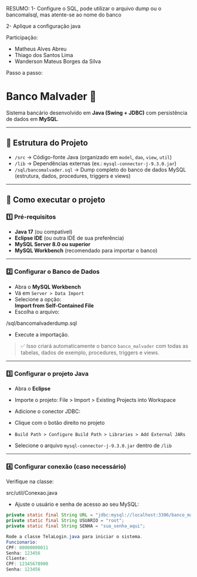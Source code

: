 RESUMO:
1- Configure o SQL, pode utilizar o arquivo dump ou o bancomalsql, mas atente-se ao nome do banco 

2- Aplique a configuração java

Participação:
- Matheus Alves Abreu
- Thiago dos Santos Lima
- Wanderson Mateus Borges da Silva

Passo a passo:
# Banco Malvader 🏦

Sistema bancário desenvolvido em **Java (Swing + JDBC)** com persistência de dados em **MySQL**.

---

## 📂 Estrutura do Projeto

- `/src` → Código-fonte Java (organizado em `model`, `dao`, `view`, `util`)
- `/lib` → Dependências externas (ex.: `mysql-connector-j-9.3.0.jar`)
- `/sql/bancomalvader.sql` → Dump completo do banco de dados MySQL (estrutura, dados, procedures, triggers e views)

---

## 🚀 Como executar o projeto

### 1️⃣ Pré-requisitos

- **Java 17** (ou compatível)
- **Eclipse IDE** (ou outra IDE de sua preferência)
- **MySQL Server 8.0 ou superior**
- **MySQL Workbench** (recomendado para importar o banco)

---

### 2️⃣ Configurar o Banco de Dados

- Abra o **MySQL Workbench**
- Vá em `Server > Data Import`
- Selecione a opção:  
  **Import from Self-Contained File**
- Escolha o arquivo:

/sql/bancomalvaderdump.sql


- Execute a importação.

> ✅ Isso criará automaticamente o banco `banco_malvader` com todas as tabelas, dados de exemplo, procedures, triggers e views.

---

### 3️⃣ Configurar o projeto Java

- Abra o **Eclipse**
- Importe o projeto:
File > Import > Existing Projects into Workspace

- Adicione o conector JDBC:
- Clique com o botão direito no projeto
- `Build Path > Configure Build Path > Libraries > Add External JARs`
- Selecione o arquivo `mysql-connector-j-9.3.0.jar` dentro de `/lib`

---

### 4️⃣ Configurar conexão (caso necessário)

Verifique na classe:

src/util/Conexao.java


- Ajuste o usuário e senha de acesso ao seu MySQL:

```java
private static final String URL = "jdbc:mysql://localhost:3306/banco_malvader";
private static final String USUARIO = "root";
private static final String SENHA = "sua_senha_aqui";

Rode a classe TelaLogin.java para iniciar o sistema.
Funcionario:
CPF: 00000000011
Senha: 123456
Cliente:
CPF: 12345678900
Senha: 123456

